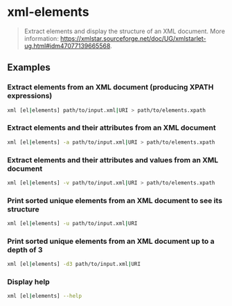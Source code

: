 # xml-elements

> Extract elements and display the structure of an XML document. More information: <https://xmlstar.sourceforge.net/doc/UG/xmlstarlet-ug.html#idm47077139665568>.

## Examples

### Extract elements from an XML document (producing XPATH expressions)

```bash
xml [el|elements] path/to/input.xml|URI > path/to/elements.xpath
```

### Extract elements and their attributes from an XML document

```bash
xml [el|elements] -a path/to/input.xml|URI > path/to/elements.xpath
```

### Extract elements and their attributes and values from an XML document

```bash
xml [el|elements] -v path/to/input.xml|URI > path/to/elements.xpath
```

### Print sorted unique elements from an XML document to see its structure

```bash
xml [el|elements] -u path/to/input.xml|URI
```

### Print sorted unique elements from an XML document up to a depth of 3

```bash
xml [el|elements] -d3 path/to/input.xml|URI
```

### Display help

```bash
xml [el|elements] --help
```
